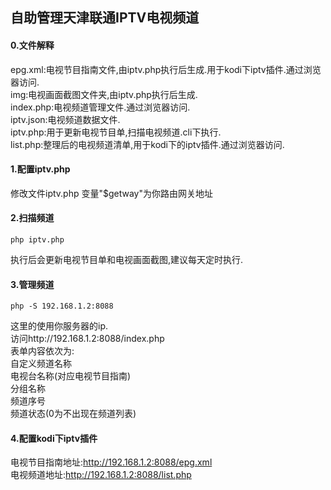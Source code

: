 ## 自助管理天津联通IPTV电视频道  

#### 0.文件解释  
epg.xml:电视节目指南文件,由iptv.php执行后生成.用于kodi下iptv插件.通过浏览器访问.  
img:电视画面截图文件夹,由iptv.php执行后生成.  
index.php:电视频道管理文件.通过浏览器访问.  
iptv.json:电视频道数据文件.  
iptv.php:用于更新电视节目单,扫描电视频道.cli下执行.  
list.php:整理后的电视频道清单,用于kodi下的iptv插件.通过浏览器访问.  

#### 1.配置iptv.php  
修改文件iptv.php 变量"$getway"为你路由网关地址  

#### 2.扫描频道  
```
php iptv.php
```
执行后会更新电视节目单和电视画面截图,建议每天定时执行.  

#### 3.管理频道  
```
php -S 192.168.1.2:8088
```
这里的使用你服务器的ip.  
访问http://192.168.1.2:8088/index.php  
表单内容依次为:  
自定义频道名称  
电视台名称(对应电视节目指南)  
分组名称  
频道序号  
频道状态(0为不出现在频道列表)  

#### 4.配置kodi下iptv插件  
电视节目指南地址:http://192.168.1.2:8088/epg.xml  
电视频道地址:http://192.168.1.2:8088/list.php  
